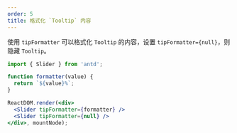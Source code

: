 ```yaml
---
order: 5
title: 格式化 `Tooltip` 内容
---
```


使用 `tipFormatter` 可以格式化 `Tooltip` 的内容，设置 `tipFormatter={null}`，则隐藏 `Tooltip`。

````jsx
import { Slider } from 'antd';

function formatter(value) {
  return `${value}%`;
}

ReactDOM.render(<div>
  <Slider tipFormatter={formatter} />
  <Slider tipFormatter={null} />
</div>, mountNode);
````
